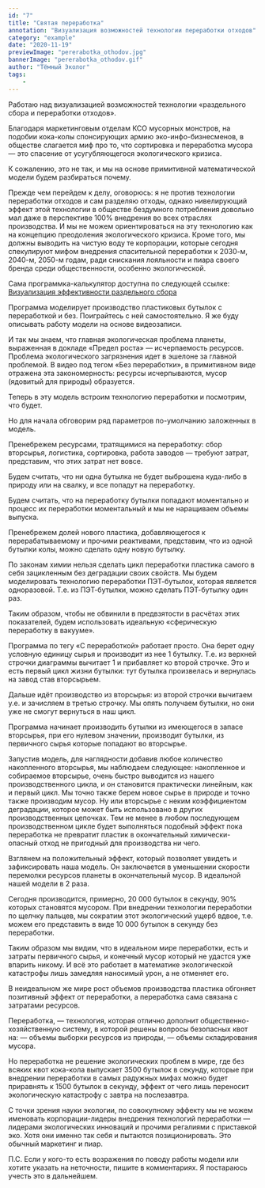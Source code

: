 ```yaml
---
id: "7"
title: "Святая переработка"
annotation: "Визуализация возможностей технологии переработки отходов"
category: "example"
date: "2020-11-19"
previewImage: "pererabotka_othodov.jpg"
bannerImage: "pererabotka_othodov.gif"
author: "Тёмный Эколог"
tags:
    - 
---
```

Работаю над визуализацией возможностей технологии «раздельного сбора и переработки отходов».

Благодаря маркетинговым отделам КСО мусорных монстров, на подобии кока-колы спонсирующих армию эко-инфо-бизнесменов, в обществе слагается миф про то, что сортировка и переработка мусора — это спасение от усугубляющегося экологического кризиса.

К сожалению, это не так, и мы на основе примитивной математической модели будем разбираться почему.

Прежде чем перейдем к делу, оговорюсь: я не против технологии переработки отходов и сам разделяю отходы, однако нивелирующий эффект этой технологии в обществе бездумного потребления довольно мал даже в перспективе 100% внедрения во всех отраслях производства. И мы не можем ориентироваться на эту технологию как на концепцию преодоления экологического кризиса. Кроме того, мы должны выводить на чистую воду те корпорации, которые сегодня спекулируют мифом внедрения спасительной переработки к 2030-м, 2040-м, 2050-м годам, ради снискания лояльности и пиара своего бренда среди общественности, особенно экологической.

Сама программка-калькулятор доступна по следующей ссылке:
[Визуализация эффективности раздельного сбора](https://clck.ru/Rzzii)


Программа моделирует производство пластиковых бутылок с переработкой и без. Поиграйтесь с ней самостоятельно. Я же буду описывать работу модели на основе видеозаписи.

И так мы знаем, что главная экологическая проблема планеты, выраженная в докладе «Предел роста» — исчерпаемость ресурсов. Проблема экологического загрязнения идет в эшелоне за главной проблемой. В видео под тегом «Без переработки», в примитивном виде отражена эта закономерность: ресурсы исчерпываются, мусор (ядовитый для природы) образуется.

Теперь в эту модель встроим технологию переработки и посмотрим, что будет.

Но для начала обговорим ряд параметров по-умолчанию заложенных в модель.

Пренебрежем ресурсами, тратящимися на переработку: сбор вторсырья, логистика, сортировка, работа заводов — требуют затрат, представим, что этих затрат нет вовсе.

Будем считать, что ни одна бутылка не будет выброшена куда-либо в природу или на свалку, и все попадут на переработку.

Будем считать, что на переработку бутылки попадают моментально и процесс их переработки моментальный и мы не наращиваем объемы выпуска.

Пренебрежем долей нового пластика, добавляющегося к перерабатываемому и прочими реактивами, представим, что из одной бутылки колы, можно сделать одну новую бутылку.

По законам химии нельзя сделать цикл переработки пластика самого в себя зацикленным без деградации своих свойств. Мы будем моделировать технологию переработки ПЭТ-бутылок, которая является одноразовой. Т.е. из ПЭТ-бутылки, можно сделать ПЭТ-бутылку один раз.

Таким образом, чтобы не обвинили в предвзятости в расчётах этих показателей, будем использовать идеальную «сферическую переработку в вакууме».

Программа по тегу «С переработкой» работает просто. Она берет одну условную единицу сырья и производит из нее 1 бутылку. Т.е. из верхней строчки диаграммы вычитает 1 и прибавляет ко второй строчке. Это и есть первый цикл жизни бутылки: тут бутылка произвелась и вернулась на завод став вторсырьем.

Дальше идёт производство из вторсырья: из второй строчки вычитаем у.е. и зачисляем в третью строчку. Мы опять получаем бутылки, но они уже не смогут вернуться в наш цикл.

Программа начинает производить бутылки из имеющегося в запасе вторсырья, при его нулевом значении, производит бутылки, из первичного сырья которые попадают во вторсырье.

Запустив модель, для наглядности добавив любое количество накопленного вторсырья, мы наблюдаем следующее: накопленное и собираемое вторсырье, очень быстро выводится из нашего производственного цикла, и он становится практически линейным, как и первый цикл. Мы точно также берем новое сырье в природе и точно также производим мусор. Ну или вторсырье с неким коэффициентом деградации, которое может быть использовано в других производственных цепочках. Тем не менее в любом последующем производственном цикле будет выполняться подобный эффект пока переработка не превратит пластик в окончательный химически-опасный отход не пригодный для производства ни чего.

Взглянем на положительный эффект, который позволяет увидеть и зафиксировать наша модель. Он заключается в уменьшении скорости перемолки ресурсов планеты в окончательный мусор. В идеальной нашей модели в 2 раза.

Сегодня производится, примерно, 20 000 бутылок в секунду, 90% которых становятся мусором. При внедрении технологии переработки по щелчку пальцев, мы сократим этот экологический ущерб вдвое, т.е. можем его представить в виде 10 000 бутылок в секунду без переработки.

Таким образом мы видим, что в идеальном мире переработки, есть и затраты первичного сырья, и конечный мусор который не удастся уже впарить никому. И всё это работает в математике экологической катастрофы лишь замедляя наносимый урон, а не отменяет его.

В неидеальном же мире рост объемов производства пластика обгоняет позитивный эффект от переработки, а переработка сама связана с затратами ресурсов.

Переработка, — технология, которая отлично дополнит общественно-хозяйственную систему, в которой решены вопросы безопасных квот на:
— объемы выборки ресурсов из природы,
— объемы складирования мусора.

Но переработка не решение экологических проблем в мире, где без всяких квот кока-кола выпускает 3500 бутылок в секунду, которые при внедрении переработки в самых радужных мифах можно будет приравнять к 1500 бутылок в секунду, эффект от чего лишь переносит экологическую катастрофу с завтра на послезавтра.

С точки зрения науки экологии, по совокупному эффекту мы не можем именовать корпорации-лидеры внедрения технологий переработки — лидерами экологических инноваций и прочими регалиями с приставкой эко. Хотя они именно так себя и пытаются позиционировать. Это обычный маркетинг и пиар.

П.С. Если у кого-то есть возражения по поводу работы модели или хотите указать на неточности, пишите в комментариях. Я постараюсь учесть это в дальнейшем.
